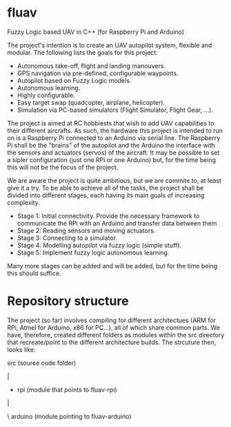 fluav
=====

  Fuzzy Logic based UAV in C++ (for Raspberry Pi and Arduino)


The project's intention is to create an UAV autopilot system, flexible and modular. The following lists the goals for this project:

  * Autonomous take-off, flight and landing manouvers.
  * GPS navigation via pre-defined, configurable waypoints.
  * Autopilot based on Fuzzy Logic models.
  * Autonomous learning.
  * Highly configurable.
  * Easy target swap (quadcopter, airplane, helicopter).
  * Simulation via PC-based simulators (Flight Simulator, Flight Gear, ...).


The project is aimed at RC hobbiests that wish to add UAV capabilities to their different aircrafts. As such, the hardware this project is intended to run on is a Raspberry Pi connected to an Arduino via serial line. The Raspberry Pi shall be the "brains" of the autopilot and the Arduino the interface with the sensors and actuators (servos) of the aircraft. It may be possible to set a sipler configuration (just one RPi or one Arduino) but, for the time being this will not be the focus of the project.

We are aware the project is quite ambitious, but we are commite to, at least give it a try. To be able to achieve all of the tasks, the project shall be divided into different stages, each having its main goals of increasing complexity.
  
  * Stage 1: Initial connectivity. Provide the necessary framework to communicate the RPi with an Arduino and transfer data between them
  * Stage 2: Reading sensors and moving actuators.
  * Stage 3: Connecting to a simulator.
  * Stage 4: Modelling autopilot via fuzzy logic (simple stuff).
  * Stage 5: Implement fuzzy logic autonomous learning.


Many more stages can be added and will be added, but for the time being this should suffice.


Repository structure
====================

The project (so far) involves compiling for different architectues (ARM for RPi, Atmel for Arduino, x86 for PC...), all of which share common parts. We have, therefore, created different folders as modules within the src directory that recreate/point to the different architecture builds. The strcuture then, looks like:

src         (source code folder)

  |
  
  + rpi     (module that points to fluav-rpi)
  
  |
  
  \ arduino (module pointing to fluav-arduino)

  
